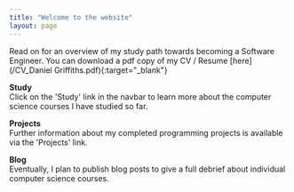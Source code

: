 ```yaml
---
title: "Welcome to the website"
layout: page
---
```


Read on for an overview of my study path towards becoming a Software Engineer.  You can download a pdf copy of my CV / Resume [here](/CV_Daniel Griffiths.pdf){:target="_blank"} 
<!-- or [file download]({{ site.url }}/assets/CV_Daniel Griffiths.pdf) -->


**Study**   
Click on the 'Study' link in the navbar to learn more about the computer science courses I have studied so far.    


**Projects**   
Further information about my completed programming projects is available via the 'Projects' link. 


**Blog**   
Eventually, I plan to publish blog posts to give a full debrief about individual computer science courses.

  



